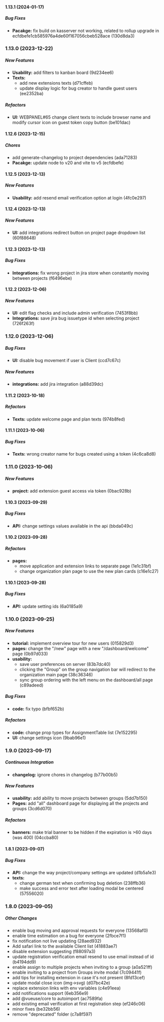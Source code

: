 #### 1.13.1 (2024-01-17)

##### Bug Fixes

* **Pacakge:**  fix build on kasserver not working, related to rollup upgrade in ecfdbefe1cb585976a4de60f167056cbeb528ace (130d8da3)

### 1.13.0 (2023-12-22)

##### New Features

* **Usability:**  add filters to kanban board (9d234ee6)
* **Texts:**
  *  add new extensions texts (d71cffeb)
  *  update display logic for bug creator to handle guest users (ee2352ba)

##### Refactors

* **UI:**  WEBPANEL#65 change client texts to include browser name and modify cursor icon on guest token copy button (be101dac)

#### 1.12.6 (2023-12-15)

##### Chores

*  add generate-changelog to project dependencies (ada71283)
* **Pacakge:**  update node to v20 and vite to v5 (ecfdbefe)

#### 1.12.5 (2023-12-13)

##### New Features

* **Usability:**  add resend email verification option at login (4fc0e297)

#### 1.12.4 (2023-12-13)

##### New Features

* **UI:**  add integrations redirect button on project page dropdown list (60f88648)

#### 1.12.3 (2023-12-13)

##### Bug Fixes

* **Integrations:**  fix wrong project in jira store when constantly moving between projects (f6496ebe)

#### 1.12.2 (2023-12-06)

##### New Features

* **UI:**  edit flag checks and include admin verification (7453f8bb)
* **Integrations:**  save jira bug issuetype id when selecting project (726f263f)

### 1.12.0 (2023-12-06)

##### Bug Fixes

* **UI:**  disable bug movement if user is Client (ccd7c67c)

##### New Features

* **integrations:**  add jira integration (a88d39dc)

#### 1.11.2 (2023-10-18)

##### Refactors

* **Texts:**  update welcome page and plan texts (974b8fed)

#### 1.11.1 (2023-10-06)

##### Bug Fixes

* **Texts:**  wrong creator name for bugs created using a token (4c6ca8d8)

### 1.11.0 (2023-10-06)

##### New Features

* **project:**  add extension guest access via token (0bac928b)

#### 1.10.3 (2023-09-29)

##### Bug Fixes

* **API:**  change settings values available in the api (bbda049c)

#### 1.10.2 (2023-09-28)

##### Refactors

* **pages:**
  *  move application and extension links to separate page (1e1c31bf)
  *  change organization plan page to use the new plan cards (c16e1c27)

#### 1.10.1 (2023-09-28)

##### Bug Fixes

* **API:**  update setting ids (6a0185a9)

### 1.10.0 (2023-09-25)

##### New Features

* **tutorial:**  implement overview tour for new users (015829d3)
* **pages:**  change the "/new" page with a new "/dashboard/welcome" page (0b97d033)
* **usability:**
  *  save user preferences on server (83b7dc40)
  *  clicking the "Group" on the group navigation bar will redirect to the organization main page (38c36346)
  *  sync group ordering with the left menu on the dashboard/all page (c89adeed)

##### Bug Fixes

* **code:**  fix typo (bfbf652b)

##### Refactors

* **code:**  change prop types for AssignmentTable list (7e152295)
* **UI:**  change settings icon (9bab96e1)

### 1.9.0 (2023-09-17)

##### Continuous Integration

* **changelog:**  ignore chores in changelog (b77b00b5)

##### New Features

* **usability:**  add ability to move projects between groups (5dd7b150)
* **Pages:**  add "all" dashboard page for displaying all the projects and groups (3cd6d070)

##### Refactors

* **banners:**  make trial banner to be hidden if the expiration is >60 days (was 400) (04ccba80)

#### 1.8.1 (2023-09-07)

##### Bug Fixes

* **API:**  change the way project/company settings are updated (d1b5a1e3)
* **texts:**
  *  change german text when confirming bug deletion (238ffb36)
  *  make success and error text after loading modal be centered (57556020)

### 1.8.0 (2023-09-05)

##### Other Changes

-   enable bug moving and approval requests for everyone (13568af0)
-   enable time estimation on a bug for everyone (2fbce7f1)
-   fix notification not live updating (28aed932)
-   Add safari link to the available Client list (41883ae7)
-   disable extension suggesting (f88097a3)
-   update registration verification email resend to use email instead of id (b4194dd9)
-   enable assign to multiple projects when inviting to a group (a0a521ff)
-   enable inviting to a project from Groups invite modal (7c09441f)
-   add tips for installing extension in case it's not present (8fd13cef)
-   update modal close icon (img->svg) (d07bc42e)
-   replace extension links with env variables (c4e91eea)
-   add notifications support (6eb356e9)
-   add @vueuse/core to autoimport (ac7589fa)
-   add existing email verification at first registration step (ef246c06)
-   minor fixes (be32bb56)
-   remove "deprecated" folder (c7a8f597)
